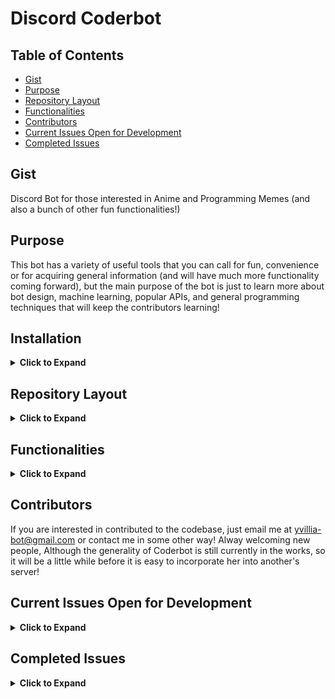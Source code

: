 # Discord Coderbot

## Table of Contents
 - [Gist](https://github.com/nnrogers515/discord-coderbot#gist)
 - [Purpose](https://github.com/nnrogers515/discord-coderbot#purpose)
 - [Repository Layout](https://github.com/nnrogers515/discord-coderbot#repository-layout)
 - [Functionalities](https://github.com/nnrogers515/discord-coderbot#functionalities)
 - [Contributors](https://github.com/nnrogers515/discord-coderbot#contributors)
 - [Current Issues Open for Development](https://github.com/nnrogers515/discord-coderbot#current-issues-open-for-development)
 - [Completed Issues](https://github.com/nnrogers515/discord-coderbot#completed-issues)


## Gist
Discord Bot for those interested in Anime and Programming Memes (and also a bunch of other fun functionalities!)

## Purpose
This bot has a variety of useful tools that you can call for fun, convenience or for acquiring general information (and will have much more functionality coming forward), but the main purpose of the bot is just to learn more about bot design, machine learning, popular APIs, and general programming techniques that will keep the contributors learning!

## Installation

<details>
  <summary> <strong>Click to Expand</strong></summary>
Currently in the process of being generalized. As of the current time, the best way to access Coderbot would be to:

1. Fork this codebase
2. Create a discord bot via the [Developer Portal](https://discord.com/developers/applications) (I recommend [here](https://codeburst.io/discord-bot-tutorial-2020-a8a2e37e347c) for a good and thorough walkthrough!)
3. Give the bot any permissions you want (her @mention functionalities may be buggy unless she has some permissions, but otherwise she works fine for general purpose)
4. Take the bot-id TOKEN from your new application and put it as the "TOKEN" environment variable (either in a .env or as a config variable for hosts such as Heroku), then adjust the IDs within src/coderbot.py to match your channel IDs (found sending a message in discord containing "\#Channel-Name"

<em> However, That Sounds Like a Lot of Work! </em>

We are working to streamline this! We will try to make this as least painful as possible moving forward, but for now, if you are interested in using the bot, and stuck on setting it up, let me know via email to yvillia-bot@gmail.com or in the discussions, and I will do my best to help you!
</details>

## Repository Layout

<details>
  <summary> <strong>Click to Expand</strong></summary>

- .github/ - Contains Workflow and Issue Templates
- src/     - Contains Python Backend for Coderbot
    - bot.py - Classfile for Coderbot. Contains State Information and Discord Client Instance
    - coderbot.py - General Discord Client Event Responses and Commands
    - function.py - Helper Functions and Handlers for Dialogue, Reactions, and Commands
    - redditAPI.py - Initializes a Reddit Instance using Coderbot's Reddit Credentials

- test/    - Contains unit testing for functions
    - test_bot.py - Unit Tests for bot.py Class Functions
    - test_coderbot.py - Unit Tests for coderbot.py Discord Event Handlers
    - test_function.py - Unit Tests for Helper Functions and Handlers
    - test_redditAPI.py - Unit Test of Reddit Instance Initialization

- websrc/  - Contains frontend components for Django Heroku Webapp
    - Still in Development

- .replit - If you want to code on Repl.it
- Dockerfile - If you want to try to containerize Coderbot
- Procfile - For Heroku Worker Dyno (also the commands for local execution)
</details>

## Functionalities

<details>
  <summary> <strong>Click to Expand</strong></summary>

  Sample Functionalities:
  - !Poll - Produces Emote Reactions on Message for Suitible for Polls
  - !Flip or !Coin - Returns "Heads" or "Tails" on Request
  - !Roll #d# - Return the result of dice rolls where the # before the d represents the number of dice thrown (maximum 100 for performance and spam prevention reasons), and the number after the d represents the number of faces on each die.
  - !Help - Displays a List of Commands
  - !Pogchamp @mention ... - Fun Chat Command
  - !Ban @mention ... - Not a Ban but a Punishment!
  - Sleep and Awake Protocols - If you find her to be annoying, simply tell her to sleep with "Oyasumi" and she won't answer commands until woken up with "Ohayo", you can see her current state under her profile in discord
  - Good Bot and Bad Bot, as well as list functionalities will be coming soon, along with a bunch of other features
  - !wiki [article name] - get wikipedia summary of an article
  - !8ball [text] Answer controversial questions
  - !math [expression] Check out https://gamma.sympy.org/ for a list of commands
  - !matex [latex expresion] Do math in the latex format

  For more documentation checkout the Wiki Pages (when they are finished!)
</details>

## Contributors
  If you are interested in contributed to the codebase, just email me at yvillia-bot@gmail.com or contact me in some other way! Alway welcoming new people, Although the generality of Coderbot is still currently in the works, so it will be a little while before it is easy to incorporate her into another's server!

## Current Issues Open for Development

<details>
  <summary> <strong>Click to Expand</strong></summary>

<!-- openIssueTable -->

| Title                                                                                                                           |         Status          |                                                          Assignee                                                          | Body                                                                                                                                                                                                                                                                                                                                                                                                                                                                                                              |
| :------------------------------------------------------------------------------------------------------------------------------ | :---------------------: | :------------------------------------------------------------------------------------------------------------------------: | :---------------------------------------------------------------------------------------------------------------------------------------------------------------------------------------------------------------------------------------------------------------------------------------------------------------------------------------------------------------------------------------------------------------------------------------------------------------------------------------------------------------- |
| <a href="https://github.com/nnrogers515/discord-coderbot/issues/31">Add math commands</a>                                       | :eight_spoked_asterisk: |   <a href="https://github.com/RynoXLI"><img src="https://avatars.githubusercontent.com/u/40377123?v=4" width="20" /></a>   | ### Summary of Idea:<br /><br />Using sympy, make a math interpreter<br />...                                                                                                                                                                                                                                                                                                                                                                                                                                     |
| <a href="https://github.com/nnrogers515/discord-coderbot/issues/17">Implementing Individual Chatbot Functionalities</a>         | :eight_spoked_asterisk: |                                                                                                                            | Basically utilize ML to have the bot learn from each member, and on command say something that is similar to a given member's speech pattern. This would likely take a while to make, and a very long time to test and make sure that it works properly, but this would be an enjoyable functionality in mimicry!<br /><br /><br />...                                                                                                                                                                            |
| <a href="https://github.com/nnrogers515/discord-coderbot/issues/15">Generalize Coderbot Code to work for any discord server</a> | :eight_spoked_asterisk: |                                                                                                                            | This will likely be the most difficult issue. The idea would be to make it as easy as possible for someone to take the Coderbot code and run a script to fill out the necessary server information and so forth. This may require having calls to a Rest API using a user's credentials to login to discord and pull the information in the server from there, or some other path that would require more research into. Due to how this bot operates it will be a bit difficult to setup<br /><br /><br />...    |
| <a href="https://github.com/nnrogers515/discord-coderbot/issues/14">Update README.md</a>                                        | :eight_spoked_asterisk: | <a href="https://github.com/nnrogers515"><img src="https://avatars.githubusercontent.com/u/38640928?v=4" width="20" /></a> | The README.md needs better instructions for setting up the bot for other servers and other general important information about the repository.<br /><br /><br />...                                                                                                                                                                                                                                                                                                                                               |
| <a href="https://github.com/nnrogers515/discord-coderbot/issues/13">Fix up Git Workflow</a>                                     | :eight_spoked_asterisk: | <a href="https://github.com/nnrogers515"><img src="https://avatars.githubusercontent.com/u/38640928?v=4" width="20" /></a> | Currently, the python workflow doesn't work well with how our repository is setup. I recommend looking at the .github-cli.yaml file, adding security scans and so forth through those tests (for branches outside of master, and maybe add a deploy pipeline).<br /><br /><br />...                                                                                                                                                                                                                               |
| <a href="https://github.com/nnrogers515/discord-coderbot/issues/12">Fill out the Coderbot Wiki</a>                              | :eight_spoked_asterisk: |                                                                                                                            | Our Github has a Wikipage that can be utilized as documentation for the bot functionalities. I would recommend collaborating with whoever is working on issue #7 as it is likely there would be an overlap in documentation for these portions.<br /><br /><br />...                                                                                                                                                                                                                                              |
| <a href="https://github.com/nnrogers515/discord-coderbot/issues/11">Research Alternatives to Heroku</a>                         | :eight_spoked_asterisk: | <a href="https://github.com/nnrogers515"><img src="https://avatars.githubusercontent.com/u/38640928?v=4" width="20" /></a> | While Heroku is great, it is severely limited with just free memberships. This issue involves researching into Alternatives to Heroku, with the main suggestion being AWS.<br /><br /><br />...                                                                                                                                                                                                                                                                                                                   |
| <a href="https://github.com/nnrogers515/discord-coderbot/issues/10">Create Bot Artwork</a>                                      | :eight_spoked_asterisk: |                                                                                                                            | Bot Artwork is currently just a meme of InternetExplorer-chan. It would be cool to have her own artwork or animation instead of a meme picture from my phone.<br /><br />This is really only if there is nothing else to do/someone is interested in doing this, it isn't really coding and requires a lot of time and artistic talent.<br />...                                                                                                                                                                  |
| <a href="https://github.com/nnrogers515/discord-coderbot/issues/9">Upgrade bot to run on docker</a>                             | :eight_spoked_asterisk: |                                                                                                                            | Utilizing Docker and a registry would make it easier to create multiple instances of the bot, should the desire for multiple servers become greater. Plus, it's just good for learning.<br /><br /><br />...                                                                                                                                                                                                                                                                                                      |
| <a href="https://github.com/nnrogers515/discord-coderbot/issues/8">Bot Emotions</a>                                             | :eight_spoked_asterisk: |                                                                                                                            | Currently the bot only has two states, "Asleep" and "Awake." Once chatbot functionalities have been implemented it would be cool to be able to have her switch states to varying emotions (angry, sad, etc...). <br /><br />This task would be to prepare the framework for having multiple states, likely by making changes to the bot.py class.<br />...                                                                                                                                                        |
| <a href="https://github.com/nnrogers515/discord-coderbot/issues/7">Create a Frontend Website for the Bot</a>                    | :eight_spoked_asterisk: |   <a href="https://github.com/RynoXLI"><img src="https://avatars.githubusercontent.com/u/40377123?v=4" width="20" /></a>   | Heroku utilizes a Django python front-end for our bot, which currently is only running a regular worker dyno and not a web dyno. We can create a basic website through Heroku to serve API calls and serve as a monitoring/information gathering site for the bot.<br /><br /><br />...                                                                                                                                                                                                                           |
| <a href="https://github.com/nnrogers515/discord-coderbot/issues/6">Implement a database for chat statistics</a>                 | :eight_spoked_asterisk: |                                                                                                                            | Setup and connect the bot using Heroku's database to hold statistics and collected chat information past the running instance. If there is a preferable database alternative to Heroku, then feel free to research into it and try to set up the bot on there.<br /><br /><br />...                                                                                                                                                                                                                               |
| <a href="https://github.com/nnrogers515/discord-coderbot/issues/5">Figure out Something Cool to do for the Reddit API</a>       | :eight_spoked_asterisk: |                                                                                                                            | The code base for the RedditAPI is already incorporated and functional. Think of something fun to add that the bot can do by pulling from reddit (i.e. daily image posts, statistics, automatically pulling saved posts and posting them, etc...). RedditAPI documentation found [here](https://praw.readthedocs.io/en/latest/code_overview/reddit_instance.html#praw.Reddit).<br /><br />Note: We are utilizing the PRAW library to make API access easier https://asyncpraw.readthedocs.io/en/latest/.<br />... |
| <a href="https://github.com/nnrogers515/discord-coderbot/issues/4">Implement Music Functionality</a>                            | :eight_spoked_asterisk: |                                                                                                                            | This can be anything from playing music on command, to recommending songs that people have been listening to on spotify, or etc... <br /><br /><br />...                                                                                                                                                                                                                                                                                                                                                          |
| <a href="https://github.com/nnrogers515/discord-coderbot/issues/3">Reorganize and Document the Code</a>                         | :eight_spoked_asterisk: |                                                                                                                            | Prettify the code a bit and make things more readable. The more organized you can make it the better, just make sure it works. For proper documentation and file organizations see [Google's Python Style Guide](https://google.github.io/styleguide/pyguide.html).<br /><br /><br />...                                                                                                                                                                                                                          |
| <a href="https://github.com/nnrogers515/discord-coderbot/issues/1">Enable Chatbot ML Features</a>                               | :eight_spoked_asterisk: |                                                                                                                            | Implement a way to train the bot to respond using machine learning. If possible, live-learning while chatting with others would be beneficial to improving her performance.<br /><br /><br />...                                                                                                                                                                                                                                                                                                                  |

<!-- openIssueTable -->

</details>

## Completed Issues

<details>
 <summary> <strong>Click to Expand</strong></summary>

<!-- closedIssueTable -->

| Title                                                                                                                                        |   Status   | Assignee | Body                                                                                                                                                                                                                                                                                                                           |
| :------------------------------------------------------------------------------------------------------------------------------------------- | :--------: | :------: | :----------------------------------------------------------------------------------------------------------------------------------------------------------------------------------------------------------------------------------------------------------------------------------------------------------------------------- |
| <a href="https://github.com/nnrogers515/discord-coderbot/pull/33">Added Math and Matex functionality</a>                                     | :no_entry: |          | This push adds the Math and Matex functionality to the coderbot. Forgive me for making a large unnecessary amount of pull requests to main while developing this.                                                                                                                                                              |
| <a href="https://github.com/nnrogers515/discord-coderbot/pull/32">added apiball command, cleaned up 8ball command, added error message …</a> | :no_entry: |          | …when TOKEN not set                                                                                                                                                                                                                                                                                                            |
| <a href="https://github.com/nnrogers515/discord-coderbot/pull/30">return</a>                                                                 | :no_entry: |          |                                                                                                                                                                                                                                                                                                                                |
| <a href="https://github.com/nnrogers515/discord-coderbot/pull/29">oops</a>                                                                   | :no_entry: |          |                                                                                                                                                                                                                                                                                                                                |
| <a href="https://github.com/nnrogers515/discord-coderbot/pull/28">fix error</a>                                                              | :no_entry: |          |                                                                                                                                                                                                                                                                                                                                |
| <a href="https://github.com/nnrogers515/discord-coderbot/pull/27">Ci cd</a>                                                                  | :no_entry: |          |                                                                                                                                                                                                                                                                                                                                |
| <a href="https://github.com/nnrogers515/discord-coderbot/pull/26">Ci cd</a>                                                                  | :no_entry: |          |                                                                                                                                                                                                                                                                                                                                |
| <a href="https://github.com/nnrogers515/discord-coderbot/pull/25">Ci cd</a>                                                                  | :no_entry: |          |                                                                                                                                                                                                                                                                                                                                |
| <a href="https://github.com/nnrogers515/discord-coderbot/pull/24">Bump aiohttp from 3.7.3 to 3.7.4</a>                                       | :no_entry: |          | Bumps [aiohttp](https://github.com/aio-libs/aiohttp) from 3.7.3 to 3.7.4.<details>                                                                                                                                                                                                                                             |
                                                                                                                                                                         <summary>Changelog</summary>                                                                                                                                                                                                                                                                                                    
                                                                                                                                                                         <p><em>Sourced from <a href="https://github.com/aio-libs/aiohttp/blob/master/CHANGES.rst">aiohttp's changelog</a>.</em></p>                                                                                                                                                                                                     
                                                                                                                                                                         <blockquote>                                                                                                                                                                                                                                                                                                                    
                                                                                                                                                                         <h1>3.7.4 (2021-02-25)</h1>                                                                                                                                                                                                                                                                                                     
                                                                                                                                                                         <h2>Bugfixes</h2>                                                                                                                                                                                                                                                                                                               
                                                                                                                                                                         <ul>                                                                                                                                                                                                                                                                                                                            
                                                                                                                                                                         <li>                                                                                                                                                                                                                                                                                                                            
                                                                                                                                                                         <p><strong>(SECURITY BUG)</strong> Started preventing open redirects in the                                                                                                                                                                                                                                                     
                                                                                                                                                                         <code>aiohttp.web.normalize_path_middleware</code> middleware. For                                                                                                                                                                                                                                                              
                                                                                                                                                                         more details, see                                                                                                                                                                                                                                                                                                               
                                                                                                                                                                         <a href="https://github.com/aio-libs/aiohttp/security/advisories/GHSA-v6wp-4m6f-gcjg">https://github.com/aio-libs/aiohttp/security/advisories/GHSA-v6wp-4m6f-gcjg</a>.</p>                                                                                                                                                      
                                                                                                                                                                         <p>Thanks to <code>Beast Glatisant &lt;https://github.com/g147&gt;</code>__ for                                                                                                                                                                                                                                                 
                                                                                                                                                                         finding the first instance of this issue and <code>Jelmer Vernooĳ &lt;https://jelmer.uk/&gt;</code>__ for reporting and tracking it down                                                                                                                                                                                        
                                                                                                                                                                         in aiohttp.                                                                                                                                                                                                                                                                                                                     
                                                                                                                                                                         <code>[#5497](https://github.com/aio-libs/aiohttp/issues/5497) &lt;https://github.com/aio-libs/aiohttp/issues/5497&gt;</code>_</p>                                                                                                                                                                                              
                                                                                                                                                                         </li>                                                                                                                                                                                                                                                                                                                           
                                                                                                                                                                         <li>                                                                                                                                                                                                                                                                                                                            
                                                                                                                                                                         <p>Fix interpretation difference of the pure-Python and the Cython-based                                                                                                                                                                                                                                                        
                                                                                                                                                                         HTTP parsers construct a <code>yarl.URL</code> object for HTTP request-target.</p>                                                                                                                                                                                                                                              
                                                                                                                                                                         <p>Before this fix, the Python parser would turn the URI's absolute-path                                                                                                                                                                                                                                                        
                                                                                                                                                                         for <code>//some-path</code> into <code>/</code> while the Cython code preserved it as                                                                                                                                                                                                                                          
                                                                                                                                                                         <code>//some-path</code>. Now, both do the latter.                                                                                                                                                                                                                                                                              
                                                                                                                                                                         <code>[#5498](https://github.com/aio-libs/aiohttp/issues/5498) &lt;https://github.com/aio-libs/aiohttp/issues/5498&gt;</code>_</p>                                                                                                                                                                                              
                                                                                                                                                                         </li>                                                                                                                                                                                                                                                                                                                           
                                                                                                                                                                         </ul>                                                                                                                                                                                                                                                                                                                           
                                                                                                                                                                         <hr />                                                                                                                                                                                                                                                                                                                          
                                                                                                                                                                         </blockquote>                                                                                                                                                                                                                                                                                                                   
                                                                                                                                                                         </details>                                                                                                                                                                                                                                                                                                                      
                                                                                                                                                                         <details>                                                                                                                                                                                                                                                                                                                       
                                                                                                                                                                         <summary>Commits</summary>                                                                                                                                                                                                                                                                                                      
                                                                                                                                                                         <ul>                                                                                                                                                                                                                                                                                                                            
                                                                                                                                                                         <li><a href="https://github.com/aio-libs/aiohttp/commit/0a26acc1de9e1b0244456b7881ec16ba8bb64fc3"><code>0a26acc</code></a> Bump aiohttp to v3.7.4 for a security release</li>                                                                                                                                                   
                                                                                                                                                                         <li><a href="https://github.com/aio-libs/aiohttp/commit/021c416c18392a111225bc7326063dc4a99a5138"><code>021c416</code></a> Merge branch 'ghsa-v6wp-4m6f-gcjg' into master</li>                                                                                                                                                  
                                                                                                                                                                         <li><a href="https://github.com/aio-libs/aiohttp/commit/4ed7c25b537f71c6245bb74d6b20e5867db243ab"><code>4ed7c25</code></a> Bump chardet from 3.0.4 to 4.0.0 (<a href="https://github-redirect.dependabot.com/aio-libs/aiohttp/issues/5333">#5333</a>)</li>                                                                      
                                                                                                                                                                         <li><a href="https://github.com/aio-libs/aiohttp/commit/b61f0fdffc887df24244ba7bdfe8567c580240ff"><code>b61f0fd</code></a> Fix how pure-Python HTTP parser interprets <code>//</code></li>                                                                                                                                      
                                                                                                                                                                         <li><a href="https://github.com/aio-libs/aiohttp/commit/5c1efbc32c46820250bd25440bb7ea96cb05abe9"><code>5c1efbc</code></a> Bump pre-commit from 2.9.2 to 2.9.3 (<a href="https://github-redirect.dependabot.com/aio-libs/aiohttp/issues/5322">#5322</a>)</li>                                                                   
                                                                                                                                                                         <li><a href="https://github.com/aio-libs/aiohttp/commit/007507580137efcc0a20391a0792f39b337d9c1a"><code>0075075</code></a> Bump pygments from 2.7.2 to 2.7.3 (<a href="https://github-redirect.dependabot.com/aio-libs/aiohttp/issues/5318">#5318</a>)</li>                                                                     
                                                                                                                                                                         <li><a href="https://github.com/aio-libs/aiohttp/commit/5085173d947e6cc01b6daf1aa48fe7698834c569"><code>5085173</code></a> Bump multidict from 5.0.2 to 5.1.0 (<a href="https://github-redirect.dependabot.com/aio-libs/aiohttp/issues/5308">#5308</a>)</li>                                                                    
                                                                                                                                                                         <li><a href="https://github.com/aio-libs/aiohttp/commit/5d1a75e68d278c641c90021409f4eb5de1810e5e"><code>5d1a75e</code></a> Bump pre-commit from 2.9.0 to 2.9.2 (<a href="https://github-redirect.dependabot.com/aio-libs/aiohttp/issues/5290">#5290</a>)</li>                                                                   
                                                                                                                                                                         <li><a href="https://github.com/aio-libs/aiohttp/commit/6724d0e7a944fd7e3a710dc292d785fa8fe424fd"><code>6724d0e</code></a> Bump pre-commit from 2.8.2 to 2.9.0 (<a href="https://github-redirect.dependabot.com/aio-libs/aiohttp/issues/5273">#5273</a>)</li>                                                                   
                                                                                                                                                                         <li><a href="https://github.com/aio-libs/aiohttp/commit/c688451ce31b914c71b11d2ac6c326b0c87e6d1f"><code>c688451</code></a> Removed duplicate timeout parameter in ClientSession reference docs. (<a href="https://github-redirect.dependabot.com/aio-libs/aiohttp/issues/5262">#5262</a>) ...</li>                              
                                                                                                                                                                         <li>See full diff in <a href="https://github.com/aio-libs/aiohttp/compare/v3.7.3...v3.7.4">compare view</a></li>                                                                                                                                                                                                                
                                                                                                                                                                         </ul>                                                                                                                                                                                                                                                                                                                           
                                                                                                                                                                         </details>                                                                                                                                                                                                                                                                                                                      
                                                                                                                                                                         <br />                                                                                                                                                                                                                                                                                                                          
                                                                                                                                                                                                                                                                                                                                                                                                                                                                                                         
                                                                                                                                                                                                                                                                                                                                                                                                                                                                                                         
                                                                                                                                                                         [![Dependabot compatibility score](https://dependabot-badges.githubapp.com/badges/compatibility_score?dependency-name=aiohttp&package-manager=pip&previous-version=3.7.3&new-version=3.7.4)](https://docs.github.com/en/github/managing-security-vulnerabilities/about-dependabot-security-updates#about-compatibility-scores)  
                                                                                                                                                                                                                                                                                                                                                                                                                                                                                                         
                                                                                                                                                                         Dependabot will resolve any conflicts with this PR as long as you don't alter it yourself. You can also trigger a rebase manually by commenting `@dependabot rebase`.                                                                                                                                                           
                                                                                                                                                                                                                                                                                                                                                                                                                                                                                                         
                                                                                                                                                                         [//]: # (dependabot-automerge-start)                                                                                                                                                                                                                                                                                            
                                                                                                                                                                         [//]: # (dependabot-automerge-end)                                                                                                                                                                                                                                                                                              
                                                                                                                                                                                                                                                                                                                                                                                                                                                                                                         
                                                                                                                                                                         ---                                                                                                                                                                                                                                                                                                                             
                                                                                                                                                                                                                                                                                                                                                                                                                                                                                                         
                                                                                                                                                                         <details>                                                                                                                                                                                                                                                                                                                       
                                                                                                                                                                         <summary>Dependabot commands and options</summary>                                                                                                                                                                                                                                                                              
                                                                                                                                                                         <br />                                                                                                                                                                                                                                                                                                                          
                                                                                                                                                                                                                                                                                                                                                                                                                                                                                                         
                                                                                                                                                                         You can trigger Dependabot actions by commenting on this PR:                                                                                                                                                                                                                                                                    
                                                                                                                                                                         - `@dependabot rebase` will rebase this PR                                                                                                                                                                                                                                                                                      
                                                                                                                                                                         - `@dependabot recreate` will recreate this PR, overwriting any edits that have been made to it                                                                                                                                                                                                                                 
                                                                                                                                                                         - `@dependabot merge` will merge this PR after your CI passes on it                                                                                                                                                                                                                                                             
                                                                                                                                                                         - `@dependabot squash and merge` will squash and merge this PR after your CI passes on it                                                                                                                                                                                                                                       
                                                                                                                                                                         - `@dependabot cancel merge` will cancel a previously requested merge and block automerging                                                                                                                                                                                                                                     
                                                                                                                                                                         - `@dependabot reopen` will reopen this PR if it is closed                                                                                                                                                                                                                                                                      
                                                                                                                                                                         - `@dependabot close` will close this PR and stop Dependabot recreating it. You can achieve the same result by closing it manually                                                                                                                                                                                              
                                                                                                                                                                         - `@dependabot ignore this major version` will close this PR and stop Dependabot creating any more for this major version (unless you reopen the PR or upgrade to it yourself)                                                                                                                                                  
                                                                                                                                                                         - `@dependabot ignore this minor version` will close this PR and stop Dependabot creating any more for this minor version (unless you reopen the PR or upgrade to it yourself)                                                                                                                                                  
                                                                                                                                                                         - `@dependabot ignore this dependency` will close this PR and stop Dependabot creating any more for this dependency (unless you reopen the PR or upgrade to it yourself)                                                                                                                                                        
                                                                                                                                                                         - `@dependabot use these labels` will set the current labels as the default for future PRs for this repo and language                                                                                                                                                                                                           
                                                                                                                                                                         - `@dependabot use these reviewers` will set the current reviewers as the default for future PRs for this repo and language                                                                                                                                                                                                     
                                                                                                                                                                         - `@dependabot use these assignees` will set the current assignees as the default for future PRs for this repo and language                                                                                                                                                                                                     
                                                                                                                                                                         - `@dependabot use this milestone` will set the current milestone as the default for future PRs for this repo and language                                                                                                                                                                                                      
                                                                                                                                                                                                                                                                                                                                                                                                                                                                                                         
                                                                                                                                                                         You can disable automated security fix PRs for this repo from the [Security Alerts page](https://github.com/nnrogers515/discord-coderbot/network/alerts).                                                                                                                                                                       
                                                                                                                                                                                                                                                                                                                                                                                                                                                                                                         
                                                                                                                                                                         </details>                                                                                                                                                                                                                                                                                                                      
| <a href="https://github.com/nnrogers515/discord-coderbot/pull/23">Ryan web</a>                                                               | :no_entry: |          | Added more web routes.                                                                                                                                                                                                                                                                                                         |
| <a href="https://github.com/nnrogers515/discord-coderbot/pull/22">Format code</a>                                                            | :no_entry: |          | Added pre-commit to repo. The .`pre-commit-config.yaml` contains black, flake8, isortm check-yaml, end-of-file-fixer, and trailing-whitespace hooks.                                                                                                                                                                           |
| <a href="https://github.com/nnrogers515/discord-coderbot/pull/21">Format code</a>                                                            | :no_entry: |          | This branch used precommit to format code, to get this to work do the following. <br /><br />`precommit install`<br />...                                                                                                                                                                                                      |
| <a href="https://github.com/nnrogers515/discord-coderbot/pull/20">Ryan web</a>                                                               | :no_entry: |          | Providing template flask API, and pyTest                                                                                                                                                                                                                                                                                       |
| <a href="https://github.com/nnrogers515/discord-coderbot/pull/19">Added flask API with examples and example pytest</a>                       | :no_entry: |          | Added flask api, and added pytest for flask.                                                                                                                                                                                                                                                                                   |
| <a href="https://github.com/nnrogers515/discord-coderbot/pull/18">Kralinc dev</a>                                                            | :no_entry: |          |                                                                                                                                                                                                                                                                                                                                |
| <a href="https://github.com/nnrogers515/discord-coderbot/pull/16">Workflow adjust</a>                                                        | :no_entry: |          | updating workflow                                                                                                                                                                                                                                                                                                              |
| <a href="https://github.com/nnrogers515/discord-coderbot/pull/2">Fixed code duplication with good_bot() and error messages. Refactored…</a>  | :no_entry: |          | … epicID to serverID. Made reddit API resilient against not existing.                                                                                                                                                                                                                                                          |

<!-- closedIssueTable -->

</details>
